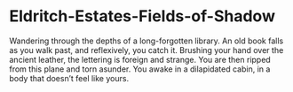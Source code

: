 # Eldritch-Estates-Fields-of-Shadow
Wandering through the depths of a long-forgotten library. An old book falls as you walk past, and reflexively, you catch it. Brushing your hand over the ancient leather, the lettering is foreign and strange. You are then ripped from this plane and torn asunder. You awake in a dilapidated cabin, in a body that doesn’t feel like yours.
